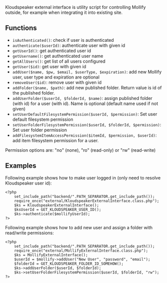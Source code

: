 Kloudspeaker external interface is utility script for controlling Mollify outside, for example when integrating it into existing site.


## Functions

  * `isAuthenticated()`: check if user is authenticated
  * `authenticate($userId)`: authenticate user with given id
  * `getUserId()`: get authenticated user id
  * `getUsername()`: get authenticated user name
  * `getAllUsers()`: get list of all users configured
  * `getUser($id)`: get user with given id
  * `addUser($name, $pw, $email, $userType, $expiration)`: add new Mollify user, user type and expiration are optional
  * `removeUser($id)`: remove user with given id
  * `addFolder($name, $path)`: add new published folder. Return value is id of the published folder.
  * `addUserFolder($userId, $folderId, $name)`: assign published folder (with id) for a user (with id). Name is optional (default name used if not given)
  * `setUserDefaultFilesystemPermission($userId, $permission)`: Set user default filesystem permission
  * `setUserFolderFilesystemPermission($userId, $folderId, $permission)`: Set user folder permission
  * `addFilesystemItemAccessPermission($itemId, $permission, $userId)`: add item filesystem permission for a user.

Permission options are: "no" (none), "ro" (read-only) or "rw" (read-write)

## Examples

Following example shows how to make user logged in (only need to resolve Kloudspeaker user id):

    <?php 
        set_include_path("backend/".PATH_SEPARATOR.get_include_path()); 
        require_once("external/KloudspeakerExternalInterface.class.php"); 
        $ks = KloudspeakerExternalInterface(); 
        $ksUserId = GET_KLOUDSPEAKER_USER_ID(); 
        $ks->authenticate($mollifyUserId); 
    ?>

Following example shows how to add new user and assign a folder with read/write permissions:

    <?php 
        set_include_path("backend/".PATH_SEPARATOR.get_include_path()); 
        require_once("external/MollifyExternalInterface.class.php"); 
        $ks = MollifyExternalInterface(); 
        $userId = $mollify->addUser("New User", "password", "email");
        $folderId = GET_KLOUDSPEAKER_FOLDER_ID_SOMEHOW();
        $ks->addUserFolder($userId, $folderId);
        $ks->setUserFolderFilesystemPermission($userId, $folderId, "rw"); 
    ?>
